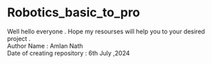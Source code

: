 # Robotics_basic_to_pro
Well hello everyone . Hope my resourses will help you to your desired project .
<br>
Author Name : Amlan Nath
<br>
Date of creating repository : 6th July ,2024
